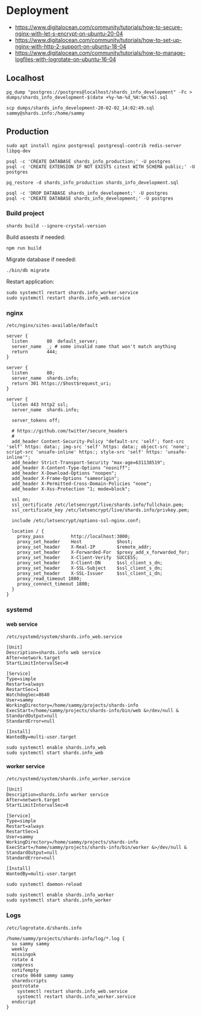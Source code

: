 # Deployment

* <https://www.digitalocean.com/community/tutorials/how-to-secure-nginx-with-let-s-encrypt-on-ubuntu-20-04>
* <https://www.digitalocean.com/community/tutorials/how-to-set-up-nginx-with-http-2-support-on-ubuntu-18-04>
* <https://www.digitalocean.com/community/tutorials/how-to-manage-logfiles-with-logrotate-on-ubuntu-16-04>

## Localhost

```console
pg_dump "postgres://postgres@localhost/shards_info_development" -Fc > dumps/shards_info_development-$(date +%y-%m-%d_%H:%m:%S).sql

scp dumps/shards_info_development-20-02-02_14:02:49.sql sammy@shards.info:/home/sammy
```

## Production

```console
sudo apt install nginx postgresql postgresql-contrib redis-server libpq-dev
```

```console
psql -c 'CREATE DATABASE shards_info_production;' -U postgres
psql -c 'CREATE EXTENSION IF NOT EXISTS citext WITH SCHEMA public;' -U postgres

pg_restore -d shards_info_production shards_info_development.sql
```

```console
psql -c 'DROP DATABASE shards_info_development;' -U postgres
psql -c 'CREATE DATABASE shards_info_development;' -U postgres
```

### Build project

```console
shards build --ignore-crystal-version
```

Build assests if needed:

```console
npm run build
````

Migrate database if needed:

```console
./bin/db migrate
```

Restart application:

```console
sudo systemctl restart shards.info_worker.service
sudo systemctl restart shards.info_web.service
```

### nginx

`/etc/nginx/sites-available/default`

```text
server {
  listen       80  default_server;
  server_name  _; # some invalid name that won't match anything
  return       444;
}

server {
  listen       80;
  server_name  shards.info;
  return 301 https://$host$request_uri;
}

server {
  listen 443 http2 ssl;
  server_name  shards.info;

  server_tokens off;

  # https://github.com/twitter/secure_headers
  #
  add_header Content-Security-Policy "default-src 'self'; font-src 'self' https: data:; img-src 'self' https: data:; object-src 'none'; script-src 'unsafe-inline' https:; style-src 'self' https: 'unsafe-inline'";
  add_header Strict-Transport-Security "max-age=631138519";
  add_header X-Content-Type-Options "nosniff";
  add_header X-Download-Options "noopen";
  add_header X-Frame-Options "sameorigin";
  add_header X-Permitted-Cross-Domain-Policies "none";
  add_header X-Xss-Protection "1; mode=block";

  ssl on;
  ssl_certificate /etc/letsencrypt/live/shards.info/fullchain.pem;
  ssl_certificate_key /etc/letsencrypt/live/shards.info/privkey.pem;

  include /etc/letsencrypt/options-ssl-nginx.conf;

  location / {
    proxy_pass          http://localhost:3000;
    proxy_set_header    Host             $host;
    proxy_set_header    X-Real-IP        $remote_addr;
    proxy_set_header    X-Forwarded-For  $proxy_add_x_forwarded_for;
    proxy_set_header    X-Client-Verify  SUCCESS;
    proxy_set_header    X-Client-DN      $ssl_client_s_dn;
    proxy_set_header    X-SSL-Subject    $ssl_client_s_dn;
    proxy_set_header    X-SSL-Issuer     $ssl_client_i_dn;
    proxy_read_timeout 1800;
    proxy_connect_timeout 1800;
  }
}
```

### systemd

#### web service

`/etc/systemd/system/shards.info_web.service`

```text
[Unit]
Description=shards.info web service
After=network.target
StartLimitIntervalSec=0

[Service]
Type=simple
Restart=always
RestartSec=1
WatchdogSec=8640
User=sammy
WorkingDirectory=/home/sammy/projects/shards-info
ExecStart=/home/sammy/projects/shards-info/bin/web &>/dev/null &
StandardOutput=null
StandardError=null

[Install]
WantedBy=multi-user.target
```

```console
sudo systemctl enable shards.info_web
sudo systemctl start shards.info_web
```

#### worker service

`/etc/systemd/system/shards.info_worker.service`

```text
[Unit]
Description=shards.info worker service
After=network.target
StartLimitIntervalSec=0

[Service]
Type=simple
Restart=always
RestartSec=1
User=sammy
WorkingDirectory=/home/sammy/projects/shards-info
ExecStart=/home/sammy/projects/shards-info/bin/worker &>/dev/null &
StandardOutput=null
StandardError=null

[Install]
WantedBy=multi-user.target
```

```console
sudo systemctl daemon-reload
```

```console
sudo systemctl enable shards.info_worker
sudo systemctl start shards.info_worker
```

### Logs

`/etc/logrotate.d/shards.info`

```text
/home/sammy/projects/shards-info/log/*.log {
  su sammy sammy
  weekly
  missingok
  rotate 4
  compress
  notifempty
  create 0640 sammy sammy
  sharedscripts
  postrotate
    systemctl restart shards.info_web.service
    systemctl restart shards.info_worker.service
  endscript
}
```
